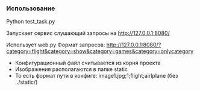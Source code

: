 ### Использование
Python test_task.py

Запускает сервис слушающий запросы на http://127.0.0.1:8080/

Использует web.py 
Формат запросов:
http://127.0.0.1:8080/?category=flight&category=show&category=games&category=onlycategory
- Конфигурационный файл считывается из корня проекта
- Изображения располагаются в папке static
- То есть формат пути в конфиге: image1.jpg;1;flight;airlplane (без ../static/)
